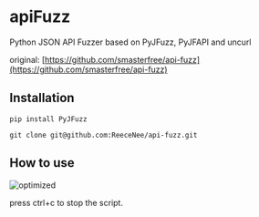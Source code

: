 
# apiFuzz

Python JSON API Fuzzer based on PyJFuzz, PyJFAPI and uncurl

original:  [https://github.com/smasterfree/api-fuzz](https://github.com/smasterfree/api-fuzz)

## Installation

```
pip install PyJFuzz

git clone git@github.com:ReeceNee/api-fuzz.git
```

## How to use

![optimized](doc/demo.gif)


press ctrl+c to stop the script.
